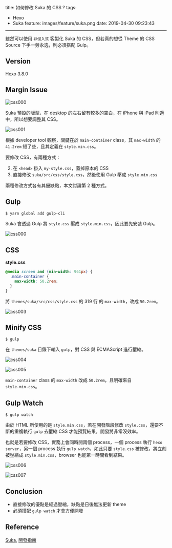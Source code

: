 title: 如何修改 Suka 的 CSS ?
tags:
  - Hexo
  - Suka
feature: images/feature/suka.png
date: 2019-04-30 09:23:43
---
雖然可以使用 `非侵入式` 客製化 Suka 的 CSS，但若真的想從 Theme 的 CSS Source 下手一勞永逸，則必須搭配 Gulp。

<!-- more -->

## Version

Hexo 3.8.0

## Margin Issue

![css000](/images/suka/modify-css/css000.png)

Suka 預設的版型，在 desktop 的左右留有較多的空白，在 iPhone 與 iPad 則適中，所以想要調整其 CSS。

![css001](/images/suka/modify-css/css001.png)

根據 developer tool 觀察，關鍵在於 `main-container` class，其 `max-width` 的 `41.2rem` 短了些，且其定義在 `style.min.css`。

要修改 CSS，有兩種方式：

2. 在 `<head>` 掛入 `my-style.css`，蓋掉原本的 CSS
2. 直接修改 `suka/src/css/style.css`，然後使用 Gulp 壓成 `style.min.css`

兩種修改方式各有其優缺點，本文討論第 2 種方式。

## Gulp

```
$ yarn global add gulp-cli
```

Suka 會透過 Gulp 將 `style.css` 壓成 `style.min.css`，因此要先安裝 Gulp。

![css000](/images/suka/modify-css/css002.png)

## CSS

**style.css**

```css
@media screen and (min-width: 961px) {
  .main-container {
    max-width: 50.2rem;
  }
}
```

將 `themes/suka/src/css/style.css` 的 319 行 的 `max-width`，改成 `50.2rem`。

![css003](/images/suka/modify-css/css003.png)

## Minify CSS

```
$ gulp
```

在 `themes/suka` 目錄下輸入 `gulp`，對 CSS 與 ECMAScript 進行壓縮。

![css004](/images/suka/modify-css/css004.png)

![css005](/images/suka/modify-css/css005.png)

`main-container` class 的 `max-width` 改成 `50.2rem`，且明確來自 `style.min.css`。

## Gulp Watch

```
$ gulp watch
```

由於 HTML 所使用的是 `style.min.css`，若在開發階段修改 `style.css`，還要不斷的重複執行 `gulp` 去壓縮 CSS 才能預覽結果，開發將非常沒效率。

也就是若要修改 CSS，實務上會同時開兩個 process，一個 process 執行 `hexo server`，另一個 process 執行 `gulp watch`，如此只要 `style.css` 被修改，將立刻被壓縮成 `style.min.css`，browser 也能第一時間看到結果。

![css006](/images/suka/modify-css/css006.png)

![css007](/images/suka/modify-css/css007.png)

## Conclusion

* 直接修改的優點是經過壓縮，缺點是日後無法更新 theme
* 必須搭配 `gulp watch` 才會方便開發

## Reference

[Suka](https://theme-suka.skk.moe), [開發指南](https://theme-suka.skk.moe/docs/dev/)

